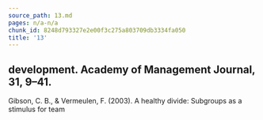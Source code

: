 ```yaml
---
source_path: 13.md
pages: n/a-n/a
chunk_id: 8248d793327e2e00f3c275a803709db3334fa050
title: '13'
---
```

## development. Academy of Management Journal, 31, 9–41.

Gibson, C. B., & Vermeulen, F. (2003). A healthy divide: Subgroups as a stimulus for team
